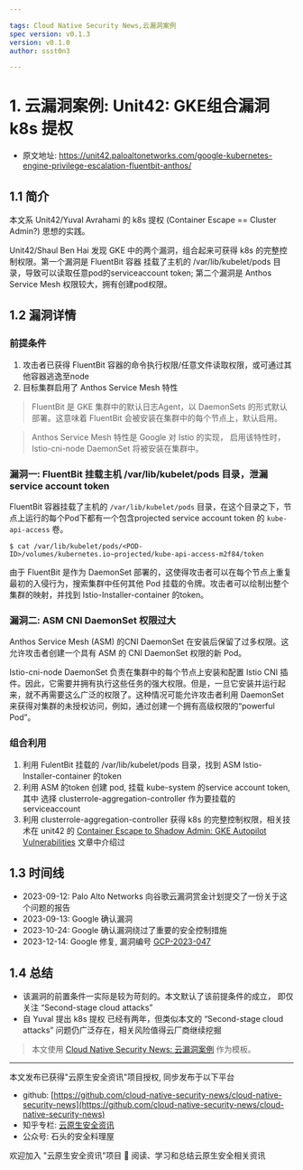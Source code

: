 ```yaml
---

tags: Cloud Native Security News,云漏洞案例
spec version: v0.1.3
version: v0.1.0
author: ssst0n3

---
```


# 1. 云漏洞案例: Unit42: GKE组合漏洞 k8s 提权

* 原文地址: https://unit42.paloaltonetworks.com/google-kubernetes-engine-privilege-escalation-fluentbit-anthos/

## 1.1 简介

本文系 Unit42/Yuval Avrahami 的 k8s 提权 (Container Escape == Cluster Admin?) 思想的实践。

Unit42/Shaul Ben Hai 发现 GKE 中的两个漏洞，组合起来可获得 k8s 的完整控制权限。第一个漏洞是 FluentBit 容器 挂载了主机的 /var/lib/kubelet/pods 目录，导致可以读取任意pod的serviceaccount token; 第二个漏洞是 Anthos Service Mesh 权限较大，拥有创建pod权限。

## 1.2 漏洞详情

### 前提条件

1. 攻击者已获得 FluentBit 容器的命令执行权限/任意文件读取权限，或可通过其他容器逃逸至node
2. 目标集群启用了 Anthos Service Mesh 特性

> FluentBit 是 GKE 集群中的默认日志Agent，以 DaemonSets 的形式默认部署。这意味着 FluentBit 会被安装在集群中的每个节点上，默认启用。

> Anthos Service Mesh 特性是 Google 对 Istio 的实现， 启用该特性时，Istio-cni-node DaemonSet 将被安装在集群中。

### 漏洞一: FluentBit 挂载主机 /var/lib/kubelet/pods 目录，泄漏 service account token

FluentBit 容器挂载了主机的 `/var/lib/kubelet/pods` 目录，在这个目录之下，节点上运行的每个Pod下都有一个包含projected service account token 的 `kube-api-access` 卷。

```
$ cat /var/lib/kubelet/pods/<POD-ID>/volumes/kubernetes.io~projected/kube-api-access-m2f84/token
```

由于 FluentBit 是作为 DaemonSet 部署的，这使得攻击者可以在每个节点上重复最初的入侵行为，搜索集群中任何其他 Pod 挂载的令牌。攻击者可以绘制出整个集群的映射，并找到 Istio-Installer-container 的token。

### 漏洞二: ASM CNI DaemonSet 权限过大

Anthos Service Mesh (ASM) 的CNI DaemonSet 在安装后保留了过多权限。这允许攻击者创建一个具有 ASM 的 CNI DaemonSet 权限的新 Pod。

Istio-cni-node DaemonSet 负责在集群中的每个节点上安装和配置 Istio CNI 插件。因此，它需要并拥有执行这些任务的强大权限。但是，一旦它安装并运行起来，就不再需要这么广泛的权限了。这种情况可能允许攻击者利用 DaemonSet 来获得对集群的未授权访问，例如，通过创建一个拥有高级权限的“powerful Pod”。

### 组合利用

1. 利用 FulentBit 挂载的 /var/lib/kubelet/pods 目录，找到 ASM Istio-Installer-container 的token
2. 利用 ASM 的token 创建 pod, 挂载 kube-system 的service account token, 其中 选择 clusterrole-aggregation-controller 作为要挂载的 serviceaccount 
3. 利用 clusterrole-aggregation-controller  获得 k8s 的完整控制权限，相关技术在 unit42 的 [Container Escape to Shadow Admin: GKE Autopilot Vulnerabilities](https://unit42.paloaltonetworks.com/gke-autopilot-vulnerabilities/) 文章中介绍过

## 1.3 时间线

- 2023-09-12: Palo Alto Networks 向谷歌云漏洞赏金计划提交了一份关于这个问题的报告
- 2023-09-13: Google 确认漏洞
- 2023-10-24: Google 确认漏洞绕过了重要的安全控制措施
- 2023-12-14: Google 修复, 漏洞编号 [GCP-2023-047](https://cloud.google.com/anthos/clusters/docs/security-bulletins#gcp-2023-047)

## 1.4 总结

* 该漏洞的前置条件一实际是较为苛刻的。本文默认了该前提条件的成立， 即仅关注 “Second-stage cloud attacks”
* 自 Yuval 提出 k8s 提权 已经有两年，但类似本文的 “Second-stage cloud attacks” 问题仍广泛存在，相关风险值得云厂商继续挖掘

> 本文使用 [Cloud Native Security News: 云漏洞案例](https://github.com/cloud-native-security-news/spec/blob/main/云漏洞案例.md) 作为模板。

----

本文发布已获得"云原生安全资讯"项目授权, 同步发布于以下平台

* github: [https://github.com/cloud-native-security-news/cloud-native-security-news](https://github.com/cloud-native-security-news/cloud-native-security-news)
* 知乎专栏: [云原生安全资讯](https://www.zhihu.com/column/c_1694733563684151296)
* 公众号: 石头的安全料理屋

欢迎加入 "云原生安全资讯"项目 👏 阅读、学习和总结云原生安全相关资讯 
